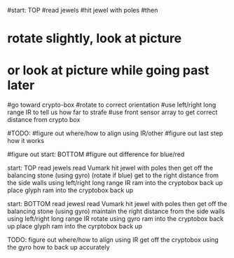 #start: TOP
#read jewels
#hit jewel with poles
#then
#	rotate slightly, look at picture
#	or look at picture while going past later
#go toward crypto-box
#rotate to correct orientation
#use left/right long range IR to tell us how far to strafe
#use front sensor array to get correct distance from crypto box

#TODO:
#figure out where/how to align using IR/other
#figure out last step how it works

#figure out start: BOTTOM
#figure out difference for blue/red


start: TOP
read jewels
read Vumark
hit jewel with poles
then
	get off the balancing stone (using gyro)
	(rotate if blue)
	get to the right distance from the side walls using left/right long range IR
	ram into the cryptobox
	back up
	place glyph
	ram into the cryptobox
	back up

start: BOTTOM
read jewesl
read Vumark
hit jewel with poles
then
	get off the balancing stone (using gyro)
	maintain the right distance from the side walls using left/right long range IR
	rotate using gyro
	ram into the cryptobox
	back up
	place glyph
	ram into the cyrptobox
	back up

TODO:
figure out where/how to align using IR
get off the cryptobox using the gyro
how to back up accurately